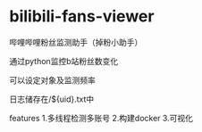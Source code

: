 # bilibili-fans-viewer

哔哩哔哩粉丝监测助手（掉粉小助手）

通过python监控b站粉丝数变化

可以设定对象及监测频率

日志储存在/${uid}.txt中

features 
1.多线程检测多账号
2.构建docker
3.可视化